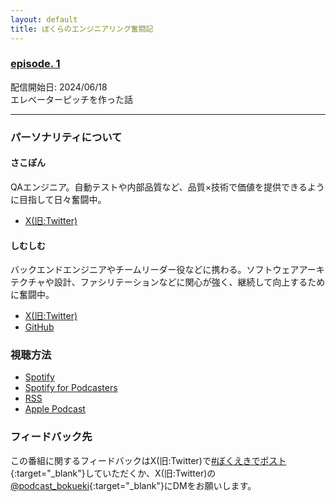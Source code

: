 ```yaml
---
layout: default
title: ぼくらのエンジニアリング奮闘記
---
```


### [episode. 1](./0001/index.md)  
配信開始日: 2024/06/18  
エレベーターピッチを作った話


---

### パーソナリティについて  

#### さこぽん

QAエンジニア。自動テストや内部品質など、品質×技術で価値を提供できるように目指して日々奮闘中。

* [X(旧:Twitter)](https://x.com/__sakopon)

#### しむしむ

バックエンドエンジニアやチームリーダー役などに携わる。ソフトウェアアーキテクチャや設計、ファシリテーションなどに関心が強く、継続して向上するために奮闘中。

* [X(旧:Twitter)](https://x.com/_naoki_ur)
* [GitHub](https://github.com/naokiur)

### 視聴方法
* [Spotify](https://open.spotify.com/show/6NvAQjZmNvq50vh4Ri3Tfl)
* [Spotify for Podcasters](https://podcasters.spotify.com/pod/show/572ili2aiig)
* [RSS](https://anchor.fm/s/f6faf338/podcast/rss)
* [Apple Podcast](https://podcasts.apple.com/us/podcast/%E3%81%BC%E3%81%8F%E3%82%89%E3%81%AE%E3%82%A8%E3%83%B3%E3%82%B8%E3%83%8B%E3%82%A2%E3%83%AA%E3%83%B3%E3%82%B0%E5%A5%AE%E9%97%98%E8%A8%98/id1753708189)

### フィードバック先
この番組に関するフィードバックはX(旧:Twitter)で[#ぼくえきでポスト](https://x.com/share?url=https://podcast-bokueki.github.io/bokueki/&hashtags=ぼくえき){:target="_blank"}していただくか、X(旧:Twitter)の[@podcast_bokueki](https://x.com/podcast_bokueki){:target="_blank"}にDMをお願いします。
